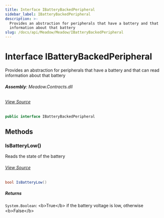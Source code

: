 ```yaml
---
title: Interface IBatteryBackedPeripheral
sidebar_label: IBatteryBackedPeripheral
description: >-
  Provides an abstraction for peripherals that have a battery and that can read
  information about that battery
slug: /docs/api/Meadow/Meadow/IBatteryBackedPeripheral
---
```

# Interface IBatteryBackedPeripheral
Provides an abstraction for peripherals that have a battery and that can read information about that battery

###### **Assembly**: Meadow.Contracts.dll
###### [View Source](https://github.com/WildernessLabs/Meadow.Contracts.git/blob/develop/Source/Meadow.Contracts/IBatteryBackedPeripheral.cs#L6)
```csharp title="Declaration"
public interface IBatteryBackedPeripheral
```
## Methods
### IsBatteryLow()
Reads the state of the battery
###### [View Source](https://github.com/WildernessLabs/Meadow.Contracts.git/blob/develop/Source/Meadow.Contracts/IBatteryBackedPeripheral.cs#L12)
```csharp title="Declaration"
bool IsBatteryLow()
```

##### Returns

`System.Boolean`: &lt;b&gt;True&lt;/b&gt; if the battery voltage is low, otherwise &lt;b&gt;False&lt;/b&gt;
